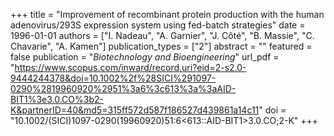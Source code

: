 +++
title = "Improvement of recombinant protein production with the human adenovirus/293S expression system using fed-batch strategies"
date = 1996-01-01
authors = ["I. Nadeau", "A. Garnier", "J. Côté", "B. Massie", "C. Chavarie", "A. Kamen"]
publication_types = ["2"]
abstract = ""
featured = false
publication = "*Biotechnology and Bioengineering*"
url_pdf = "https://www.scopus.com/inward/record.uri?eid=2-s2.0-9444244378&doi=10.1002%2f%28SICI%291097-0290%2819960920%2951%3a6%3c613%3a%3aAID-BIT1%3e3.0.CO%3b2-K&partnerID=40&md5=315ff572d587f186527d439861a14c11"
doi = "10.1002/(SICI)1097-0290(19960920)51:6<613::AID-BIT1>3.0.CO;2-K"
+++

